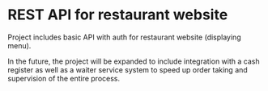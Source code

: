 # REST API for restaurant website

Project includes basic API with auth for restaurant website (displaying menu).

In the future, the project will be expanded to include integration with a cash register as well as a waiter service system to speed up order taking and supervision of the entire process.
